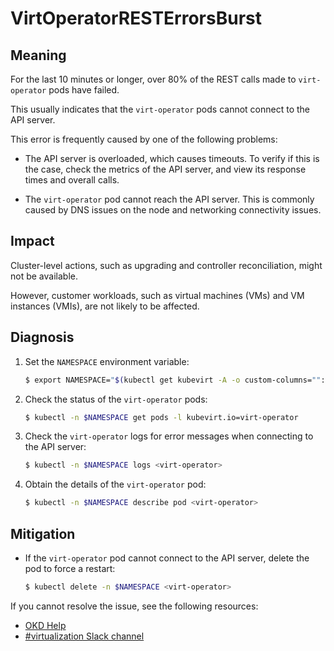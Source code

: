 # VirtOperatorRESTErrorsBurst

## Meaning

For the last 10 minutes or longer, over 80% of the REST calls made to
`virt-operator` pods have failed.

This usually indicates that the `virt-operator` pods cannot connect to the API
server.

This error is frequently caused by one of the following problems:

- The API server is overloaded, which causes timeouts. To verify if this is the
case, check the metrics of the API server, and view its response times and
overall calls.

- The `virt-operator` pod cannot reach the API server. This is commonly caused
by DNS issues on the node and networking connectivity issues.

## Impact

Cluster-level actions, such as upgrading and controller reconciliation, might
not be available.

However, customer workloads, such as virtual machines (VMs) and VM instances
(VMIs), are not likely to be affected.

## Diagnosis

1. Set the `NAMESPACE` environment variable:

   ```bash
   $ export NAMESPACE="$(kubectl get kubevirt -A -o custom-columns="":.metadata.namespace)"
   ```

2. Check the status of the `virt-operator` pods:

   ```bash
   $ kubectl -n $NAMESPACE get pods -l kubevirt.io=virt-operator
   ```

3. Check the `virt-operator` logs for error messages when connecting to the API server:

   ```bash
   $ kubectl -n $NAMESPACE logs <virt-operator>
   ```

4. Obtain the details of the `virt-operator` pod:

   ```bash
   $ kubectl -n $NAMESPACE describe pod <virt-operator>
   ```

## Mitigation

- If the `virt-operator` pod cannot connect to the API server, delete the pod to
force a restart:

  ```bash
  $ kubectl delete -n $NAMESPACE <virt-operator>
  ```

<!--DS: If you cannot resolve the issue, log in to the
link:https://access.redhat.com[Customer Portal] and open a support case,
attaching the artifacts gathered during the diagnosis procedure.-->
<!--USstart-->
If you cannot resolve the issue, see the following resources:

- [OKD Help](https://www.okd.io/help/)
- [#virtualization Slack channel](https://kubernetes.slack.com/channels/virtualization)
<!--USend-->
